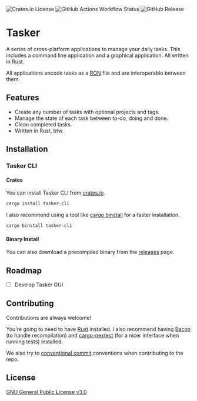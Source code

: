 ![Crates.io License](https://img.shields.io/crates/l/tasker-cli?style=flat-square&logo=rust&color=%2374c7ec)
![GitHub Actions Workflow Status](https://img.shields.io/github/actions/workflow/status/DavoReds/tasker/ci.yml?branch=main&style=flat-square&logo=github&label=CI&color=%23a6e3a1)
![GitHub Release](https://img.shields.io/github/v/release/DavoReds/tasker?sort=semver&display_name=release&style=flat-square&logo=github&color=%23f38ba8)

# Tasker

A series of cross-platform applications to manage your daily tasks. This includes a command line application and a graphical application. All written in Rust.

All applications encode tasks as a [RON](https://github.com/ron-rs/ron) file and are interoperable between them.

## Features

- Create any number of tasks with optional projects and tags.
- Manage the state of each task between to-do, doing and done.
- Clean completed tasks.
- Written in Rust, btw.

## Installation

### Tasker CLI

#### Crates

You can install Tasker CLI from [crates.io](https://crates.io/).

```sh
cargo install tasker-cli
```

I also recommend using a tool like [cargo binstall](https://github.com/cargo-bins/cargo-binstall) for a faster installation.

```sh
cargo binstall tasker-cli
```

#### Binary Install

You can also download a precompiled binary from the [releases](https://github.com/DavoReds/tasker/releases) page.

## Roadmap

- [ ] Develop Tasker GUI

## Contributing

Contributions are always welcome!

You're going to need to have [Rust](https://www.rust-lang.org/) installed. I also recommend having [Bacon](https://dystroy.org/bacon/) (to handle recompilation) and [cargo-nextest](https://nexte.st/) (for a nicer interface when running tests) installed.

We also try to [conventional commit](https://www.conventionalcommits.org/en/v1.0.0/) conventions when contributing to the repo.

## License

[GNU General Public License v3.0](https://choosealicense.com/licenses/gpl-3.0/)
